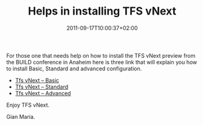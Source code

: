 ﻿---
title: "Helps in installing TFS vNext"
description: ""
date: 2011-09-17T10:00:37+02:00
draft: false
tags: [Team Foundation Server]
categories: [Tfs]
---
For those one that needs help on how to install the TFS vNext preview from the BUILD conference in Anaheim here is three link that will explain you how to install Basic, Standard and advanced configuration.

- [Tfs vNext – Basic](http://blogs.msdn.com/b/visualstudioalm/archive/2011/09/14/installing-the-basic-configuration-of-tfs-vnext-from-the-build-conference-in-los-angeles.aspx)
- [Tfs vNext – Standard](http://blogs.msdn.com/b/visualstudioalm/archive/2011/09/14/installing-the-standard-configuration-of-tfs-vnext-from-the-build-conference-in-los-angeles.aspx)
- [Tfs vNext – Advanced](http://blogs.msdn.com/b/visualstudioalm/archive/2011/09/15/installing-the-advanced-configuration-of-tfs-vnext-from-the-build-conference-in-anaheim.aspx)

Enjoy TFS vNext.

Gian Maria.
